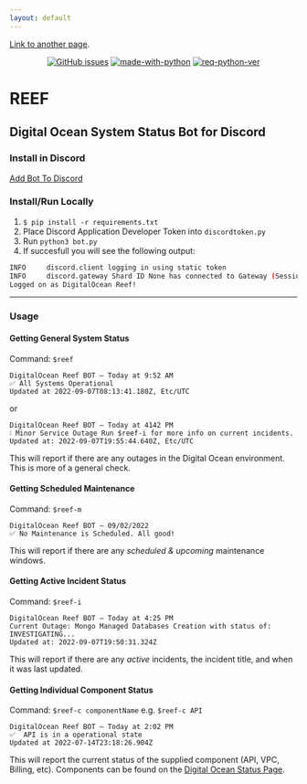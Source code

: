 ```yaml
---
layout: default
---
```


[Link to another page](./another-page.html).

<div align="center">

<a href="">![GitHub issues](https://img.shields.io/github/issues-raw/leblanck/reef.svg)</a>
<a href="">![made-with-python](https://img.shields.io/badge/Made%20With-Python-yellow.svg)</a>
<a href="">![req-python-ver](https://img.shields.io/badge/python-v3.10-blue.svg)</a>

</div>

# REEF

## Digital Ocean System Status Bot for Discord

### Install in Discord
[Add Bot To Discord](https://discord.com/api/oauth2/authorize?client_id=1015266420034125844&permissions=3072&scope=bot)

### Install/Run Locally

1. `$ pip install -r requirements.txt`
2. Place Discord Application Developer Token into `discordtoken.py` 
3. Run `python3 bot.py`
4. If succesfull you will see the following output:

```bash
INFO     discord.client logging in using static token
INFO     discord.gateway Shard ID None has connected to Gateway (Session ID: ).
Logged on as DigitalOcean Reef!
```

---

### Usage

#### Getting General System Status
Command: `$reef`

```
DigitalOcean Reef BOT — Today at 9:52 AM
✅ All Systems Operational 
Updated at 2022-09-07T08:13:41.180Z, Etc/UTC
```
or

```
DigitalOcean Reef BOT — Today at 4142 PM
❕ Minor Service Outage Run $reef-i for more info on current incidents.
Updated at: 2022-09-07T19:55:44.640Z, Etc/UTC
```
This will report if there are any outages in the Digital Ocean environment.  This is more of a general check. 

#### Getting Scheduled Maintenance
Command: `$reef-m`

```
DigitalOcean Reef BOT — 09/02/2022
✅ No Maintenance is Scheduled. All good!
```
This will report if there are any *scheduled & upcoming* maintenance windows.

#### Getting Active Incident Status
Command: `$reef-i`

```
DigitalOcean Reef BOT — Today at 4:25 PM
Current Outage: Mongo Managed Databases Creation with status of: INVESTIGATING...
Updated at: 2022-09-07T19:50:31.324Z
```
This will report if there are any *active* incidents, the incident title, and when it was last updated.

#### Getting Individual Component Status
Command: `$reef-c componentName` e.g. `$reef-c API`

```
DigitalOcean Reef BOT — Today at 2:02 PM
✅  API is in a operational state
Updated at 2022-07-14T23:18:26.904Z
```

This will report the current status of the supplied component (API, VPC, Billing, etc). Components can be found on the [Digital Ocean Status Page](https://status.digitalocean.com).